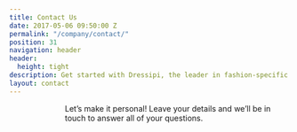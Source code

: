 ```yaml
---
title: Contact Us
date: 2017-05-06 09:50:00 Z
permalink: "/company/contact/"
position: 31
navigation: header
header:
  height: tight
description: Get started with Dressipi, the leader in fashion-specific AI.
layout: contact
---
```


<p style="padding-left: 100px;"> Let’s make it personal! Leave your details and we’ll be in touch to answer all of your questions. </p>

<p style="padding-left: 100px;"> <script charset="utf-8" type="text/javascript" src="//js.hsforms.net/forms/shell.js"></script>
<script>
hbspt.forms.create({
region: "na1",
portalId: "9442988",
formId: "d833b04c-593c-4411-92c0-6fb8043f40e2"
});
</script> </p>